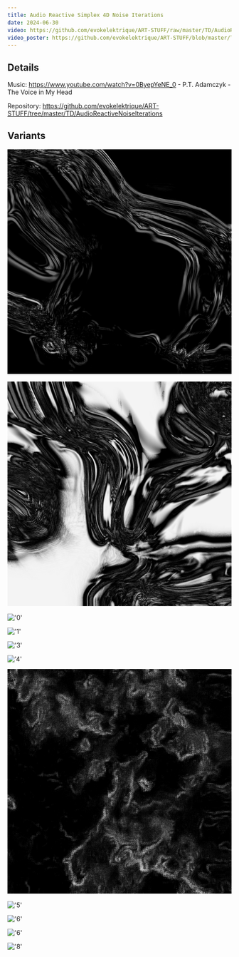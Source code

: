 ```yaml
---
title: Audio Reactive Simplex 4D Noise Iterations
date: 2024-06-30
video: https://github.com/evokelektrique/ART-STUFF/raw/master/TD/AudioReactiveNoiseIterations/Exports/compressed/Audioreactivenoiseiterations.0.mp4
video_poster: https://github.com/evokelektrique/ART-STUFF/blob/master/TD/AudioReactiveNoiseIterations/Exports/AudioReactiveNoiseIterations.0.png?raw=true
---
```


## Details

Music: <https://www.youtube.com/watch?v=0ByepYeNE_0> - P.T. Adamczyk - The Voice in My Head  

Repository: <https://github.com/evokelektrique/ART-STUFF/tree/master/TD/AudioReactiveNoiseIterations>

## Variants

!['6'](https://github.com/evokelektrique/ART-STUFF/blob/master/TD/AudioReactiveNoiseIterations/Exports/AudioReactiveNoiseIterations.6.jpg?raw=true)

!['2'](https://github.com/evokelektrique/ART-STUFF/blob/master/TD/AudioReactiveNoiseIterations/Exports/AudioReactiveNoiseIterations.2.jpg?raw=true)

!['0'](https://github.com/evokelektrique/ART-STUFF/blob/master/TD/AudioReactiveNoiseIterations/Exports/AudioReactiveNoiseIterations.0.jpg?raw=true)

!['1'](https://github.com/evokelektrique/ART-STUFF/blob/master/TD/AudioReactiveNoiseIterations/Exports/AudioReactiveNoiseIterations.1.jpg?raw=true)

!['3'](https://github.com/evokelektrique/ART-STUFF/blob/master/TD/AudioReactiveNoiseIterations/Exports/AudioReactiveNoiseIterations.3.jpg?raw=true)

!['4'](https://github.com/evokelektrique/ART-STUFF/blob/master/TD/AudioReactiveNoiseIterations/Exports/AudioReactiveNoiseIterations.4.jpg?raw=true)

!['6'](https://github.com/evokelektrique/ART-STUFF/blob/master/TD/AudioReactiveNoiseIterations/Exports/AudioReactiveNoiseIterations.5.jpg?raw=true)

!['5'](https://github.com/evokelektrique/ART-STUFF/blob/master/TD/AudioReactiveNoiseIterations/Exports/AudioReactiveNoiseIterations.4.png?raw=true)

!['6'](https://github.com/evokelektrique/ART-STUFF/blob/master/TD/AudioReactiveNoiseIterations/Exports/AudioReactiveNoiseIterations.5.png?raw=true)

!['6'](https://github.com/evokelektrique/ART-STUFF/blob/master/TD/AudioReactiveNoiseIterations/Exports/AudioReactiveNoiseIterations.6.png?raw=true)

!['8'](https://github.com/evokelektrique/ART-STUFF/blob/master/TD/AudioReactiveNoiseIterations/Exports/AudioReactiveNoiseIterations.8.png?raw=true)


